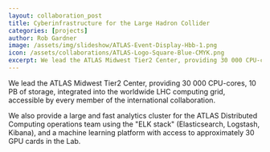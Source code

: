 ```yaml
---
layout: collaboration_post
title: Cyberinfrastructure for the Large Hadron Collider
categories: [projects]
author: Rob Gardner
image: /assets/img/slideshow/ATLAS-Event-Display-Hbb-1.png
icon: /assets/collaborations/ATLAS-Logo-Square-Blue-CMYK.png
excerpt: We lead the ATLAS Midwest Tier2 Center, providing 30 000 CPU-cores, 10 PB of storage, integrated into the worldwide LHC computing grid, accessible by every member of the international collaboration. 
---
```

We lead the ATLAS Midwest Tier2 Center, providing 30 000 CPU-cores, 10 PB of storage, integrated into the worldwide LHC computing grid, accessible by every member of the international collaboration. 

We also provide a large and fast analytics cluster for the ATLAS Distributed Computing operations team using the "ELK stack" (Elasticsearch, Logstash, Kibana), and a machine learning platform with access to approximately 30 GPU cards in the Lab.